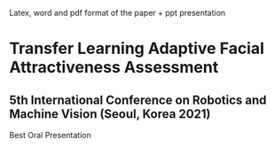 Latex, word and pdf format of the paper + ppt presentation
# Transfer Learning Adaptive Facial Attractiveness Assessment
## 5th International Conference on Robotics and Machine Vision (Seoul, Korea 2021)
Best Oral Presentation
